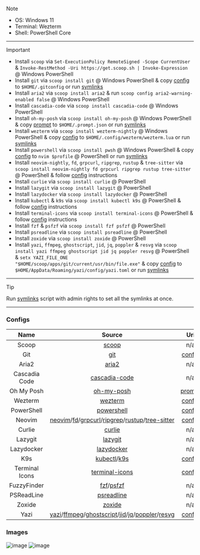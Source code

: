 > [!NOTE]
>
> - OS: Windows 11
> - Terminal: Wezterm
> - Shell: PowerShell Core

---

> [!IMPORTANT]
>
> - Install `scoop` via `Set-ExecutionPolicy RemoteSigned -Scope CurrentUser` & `Invoke-RestMethod -Uri https://get.scoop.sh | Invoke-Expression` @ Windows PowerShell
> - Install `git` via `scoop install git` @ Windows PowerShell & copy [config](https://github.com/mezdelex/WeztermPowershellCoreConfig/blob/main/.gitconfig) to `$HOME/.gitconfig` or run [symlinks](https://github.com/mezdelex/WeztermPowershellCoreConfig/blob/main/symlinks.ps1)
> - Install `aria2` via `scoop install aria2` & run `scoop config aria2-warning-enabled false` @ Windows PowerShell
> - Install `cascadia-code` via `scoop install cascadia-code` @ Windows PowerShell
> - Install `oh-my-posh` via `scoop install oh-my-posh` @ Windows PowerShell & copy [prompt](https://github.com/mezdelex/WeztermPowershellCoreConfig/blob/main/.prompt.json) to `$HOME/.prompt.json` or run [symlinks](https://github.com/mezdelex/WeztermPowershellCoreConfig/blob/main/symlinks.ps1)
> - Install `wezterm` via `scoop install wezterm-nightly` @ Windows PowerShell & copy [config](https://github.com/mezdelex/WeztermPowershellCoreConfig/blob/main/wezterm.lua) to `$HOME/.config/wezterm/wezterm.lua` or run [symlinks](https://github.com/mezdelex/WeztermPowershellCoreConfig/blob/main/symlinks.ps1)
> - Install `powershell` via `scoop install pwsh` @ Windows PowerShell & copy [config](https://github.com/mezdelex/WeztermPowershellCoreConfig/blob/main/Microsoft.PowerShell_profile.ps1) to `nvim $profile` @ PowerShell or run [symlinks](https://github.com/mezdelex/WeztermPowershellCoreConfig/blob/main/symlinks.ps1)
> - Install `neovim-nightly`, `fd`, `grpcurl`, `ripgrep`, `rustup` & `tree-sitter` via `scoop install neovim-nightly fd grpcurl ripgrep rustup tree-sitter` @ PowerShell & follow [config](https://github.com/mezdelex/NeovimConfig) instructions
> - Install `curlie` via `scoop install curlie` @ PowerShell
> - Install `lazygit` via `scoop install lazygit` @ PowerShell
> - Install `lazydocker` via `scoop install lazydocker` @ PowerShell
> - Install `kubectl` & `k9s` via `scoop install kubectl k9s` @ PowerShell & follow [config](https://github.com/mezdelex/K9sConfig) instructions
> - Install `terminal-icons` via `scoop install terminal-icons` @ PowerShell & follow [config](https://github.com/mezdelex/TerminalIconsConfig) instructions
> - Install `fzf` & `psfzf` via `scoop install fzf psfzf` @ PowerShell
> - Install `psreadline` via `scoop install psreadline` @ PowerShell
> - Install `zoxide` via `scoop install zoxide` @ PowerShell
> - Install `yazi`, `ffmpeg`, `ghostscript`, `jid`, `jq`, `poppler` & `resvg` via `scoop install yazi ffmpeg ghostscript jid jq poppler resvg` @ PowerShell & `setx YAZI_FILE_ONE "$HOME/scoop/apps/git/current/usr/bin/file.exe"` & copy [config](https://github.com/mezdelex/WeztermPowershellCoreConfig/blob/main/yazi.toml) to `$HOME/AppData/Roaming/yazi/config/yazi.toml` or run [symlinks](https://github.com/mezdelex/WeztermPowershellCoreConfig/blob/main/symlinks.ps1)

---

> [!TIP]
>
> Run [symlinks](https://github.com/mezdelex/WeztermPowershellCoreConfig/blob/main/symlinks.ps1) script with admin rights to set all the symlinks at once.

---

### Configs

|      Name      |                                                                                                                                                    Source                                                                                                                                                    |                                                     Uri                                                      |
| :------------: | :----------------------------------------------------------------------------------------------------------------------------------------------------------------------------------------------------------------------------------------------------------------------------------------------------------: | :----------------------------------------------------------------------------------------------------------: |
|     Scoop      |                                                                                                                                          [scoop](https://scoop.sh)                                                                                                                                           |                                                     n/a                                                      |
|      Git       |                                                                                                                                      [git](https://github.com/git/git)                                                                                                                                       |            [config](https://github.com/mezdelex/WeztermPowershellCoreConfig/blob/main/.gitconfig)            |
|     Aria2      |                                                                                                                                   [aria2](https://github.com/aria2/aria2)                                                                                                                                    |                                                     n/a                                                      |
| Cascadia Code  |                                                                                                                         [cascadia-code](https://github.com/microsoft/cascadia-code)                                                                                                                          |                                                     n/a                                                      |
|   Oh My Posh   |                                                                                                                          [oh-my-posh](https://github.com/JanDeDobbeleer/oh-my-posh)                                                                                                                          |        [prompt](https://github.com/mezdelex/WeztermPowershellCoreConfig/blob/main/.mezdelex.omp.json)        |
|    Wezterm     |                                                                                                                                  [wezterm](https://github.com/wez/wezterm)                                                                                                                                   |           [config](https://github.com/mezdelex/WeztermPowershellCoreConfig/blob/main/wezterm.lua)            |
|   PowerShell   |                                                                                                                            [powershell](https://github.com/PowerShell/PowerShell)                                                                                                                            | [config](https://github.com/mezdelex/WeztermPowershellCoreConfig/blob/main/Microsoft.PowerShell_profile.ps1) |
|     Neovim     |          [neovim](https://github.com/neovim/neovim)/[fd](https://github.com/sharkdp/fd)/[grpcurl](https://github.com/fullstorydev/grpcurl)/[ripgrep](https://github.com/BurntSushi/ripgrep)/[rustup](https://github.com/rust-lang/rustup)/[tree-sitter](https://github.com/tree-sitter/tree-sitter)          |                              [config](https://github.com/mezdelex/NeovimConfig)                              |
|     Curlie     |                                                                                                                                    [curlie](https://github.com/rs/curlie)                                                                                                                                    |                                                     n/a                                                      |
|    Lazygit     |                                                                                                                             [lazygit](https://github.com/jesseduffield/lazygit)                                                                                                                              |                                                     n/a                                                      |
|   Lazydocker   |                                                                                                                          [lazydocker](https://github.com/jesseduffield/lazydocker)                                                                                                                           |                                                     n/a                                                      |
|      K9s       |                                                                                                           [kubectl](https://github.com/kubernetes/kubectl)/[k9s](https://github.com/derailed/k9s)                                                                                                            |                               [config](https://github.com/mezdelex/K9sConfig)                                |
| Terminal Icons |                                                                                                                       [terminal-icons](https://github.com/devblackops/Terminal-Icons)                                                                                                                        |                          [config](https://github.com/mezdelex/TerminalIconsConfig)                           |
|  FuzzyFinder   |                                                                                                             [fzf](https://github.com/junegunn/fzf)/[psfzf](https://github.com/kelleyma49/PSFzf)                                                                                                              |                                                     n/a                                                      |
|   PSReadLine   |                                                                                                                            [psreadline](https://github.com/PowerShell/PSReadLine)                                                                                                                            |                                                     n/a                                                      |
|     Zoxide     |                                                                                                                               [zoxide](https://github.com/ajeetdsouza/zoxide)                                                                                                                                |                                                     n/a                                                      |
|      Yazi      | [yazi](https://github.com/sxyazi/yazi)/[ffmpeg](https://github.com/FFmpeg/FFmpeg)/[ghostscript](https://www.ghostscript.com/)/[jid](https://github.com/simeji/jid)/[jq](https://github.com/jqlang/jq)/[poppler](https://gitlab.freedesktop.org/poppler/poppler)/[resvg](https://github.com/linebender/resvg) |            [config](https://github.com/mezdelex/WeztermPowershellCoreConfig/blob/main/yazi.toml)             |

### Images

![image](https://github.com/user-attachments/assets/727c4743-6201-4c21-9e13-1a5f92dad071)
![image](https://github.com/user-attachments/assets/d179e4e5-1aa6-41f4-bea5-468c53557012)
